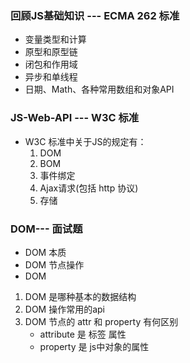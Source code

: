 ### 回顾JS基础知识 --- ECMA 262 标准
* 变量类型和计算
* 原型和原型链
* 闭包和作用域
* 异步和单线程
* 日期、Math、各种常用数组和对象API

### JS-Web-API --- W3C 标准
* W3C 标准中关于JS的规定有：
    1. DOM
    2. BOM
    3. 事件绑定
    4. Ajax请求(包括 http 协议)
    5. 存储
### DOM--- 面试题
* DOM 本质
* DOM 节点操作
* DOM 
1. DOM 是哪种基本的数据结构
2. DOM 操作常用的api
3. DOM 节点的 attr 和 property 有何区别
    * attribute 是 标签 属性
    * property 是 js中对象的属性
